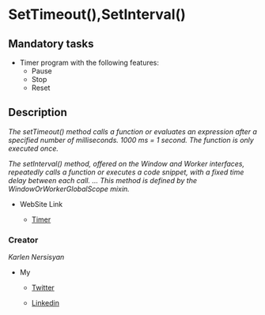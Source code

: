 # SetTimeout(),SetInterval()

## Mandatory tasks


* Timer program with the following features:
    * Pause
    * Stop
    * Reset


## Description

_The setTimeout() method calls a function or evaluates an expression after a specified number of milliseconds. 1000 ms = 1 second. The function is only executed once._

_The setInterval() method, offered on the Window and Worker interfaces, repeatedly calls a function or executes a code snippet, with a fixed time delay between each call. ... This method is defined by the WindowOrWorkerGlobalScope mixin._

* WebSite Link

    * [Timer]( https://karlennersisyan.github.io/Timer/)

### Creator
_Karlen Nersisyan_

* My

    * [Twitter](https://twitter.com/nersisyan_karl)

    * [Linkedin](https://www.linkedin.com/in/karlen-nersisyan/)
